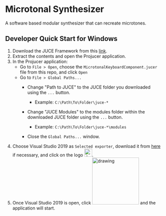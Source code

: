 # Microtonal Synthesizer
A software based modular synthesizer that can recreate microtones.
## Developer Quick Start for Windows
1. Download the JUCE Framework from this [link](https://juce.com/get-juce/download "JUCE Download Page").
2. Extract the contents and open the Projucer application.
3. In the Projucer application:
    * Go to ```File > Open```, choose the ```MicrotonalKeyboardComponent.jucer``` file from this repo, and click ```Open```
    * Go to ```File > Global Paths...```
      * Change "Path to JUCE" to the JUCE folder you downloaded using the ```...``` button.
        * Example: ```C:\Path\To\Folder\juce-*```

      * Change "JUCE Modules" to the modules folder within the downloaded JUCE folder using the ```...``` button.
        * Example: ```C:\Path\To\Folder\juce-*\modules```
      * Close the ```Global Paths...``` window.
4. Choose Visual Studio 2019 as ```Selected exporter```, download it from [here](https://visualstudio.microsoft.com/vs/ "Visual Studio 2019 Download Page") if necessary, and click on the logo  <img src="https://user-images.githubusercontent.com/68195709/139920230-ff2ca47c-8c65-49bf-adfc-e58c5a05546d.png" alt="drawing" width="25"/>.
5. Once Visual Studio 2019 is open, click <img src="https://user-images.githubusercontent.com/68195709/139921166-bfed9fe9-3452-4e62-b50f-7916a08391a6.png" alt="drawing" width="150"/> and the application will start.


